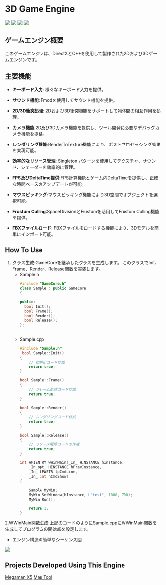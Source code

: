# 3D Game Engine

<img src ="https://img.shields.io/badge/Windows-0078D6?style=for-the-badge&logo=windows&logoColor=white"> <img src ="https://img.shields.io/badge/Direct_X-006600?style=for-the-badge&logo=directx&logoColor=black"> <img src ="https://img.shields.io/badge/c++-%2300599C.svg?style=for-the-badge&logo=c%2B%2B&logoColor=white"> <img src="https://img.shields.io/badge/fmod-000000?style=for-the-badge&logo=fmod&logoColor=white">

## ゲームエンジン概要

このゲームエンジンは、DirectXとC++を使用して製作された2Dおよび3Dゲームエンジンです。

## 主要機能

- **キーボード入力**: 様々なキーボード入力を提供。

- **サウンド機能**: Fmodを使用してサウンド機能を提供。

- **2D/3D衝突処理**: 2Dおよび3D衝突機能をサポートして物体間の相互作用を処理。

- **カメラ機能**:2D及び3Dカメラ機能を提供し、ツール開発に必要なデバッグカメラ機能を提供。

- **レンダリング機能**:RenderToTexture機能により、ポストプロセッシング効果を実現可能。

- **効率的なリソース管理**: Singleton パターンを使用してテクスチャ、サウンド、シェーダーを効率的に管理。

- **FPS及びDeltaTime提供**:FPS計算機能とゲーム内DeltaTimeを提供し、正確な時間ベースのアップデートが可能。

- **マウスピッキング**:マウスピッキング機能により3D空間でオブジェクトを選択可能。

- **Frustum Culling**:SpaceDivisionとFrustumを活用してFrustum Culling機能を提供。

- **FBXファイルロード**: FBXファイルをロードする機能により、3Dモデルを簡単にインポート可能。

## How To Use

1. クラス生成:GameCoreを継承したクラスを生成します。 このクラスでInit、Frame、Render、Release関数を実装します。
	* Sample.h
	  ```cpp
	  #include "GameCore.h"
	  class Sample : public GameCore
	  {
	
	  public:
		bool Init();
		bool Frame();
		bool Render();
		bool Release();
	  };
  
	* Sample.cpp
   		```cpp
     	#include "Sample.h"
		 bool Sample::Init() 
		{
		    // 初期化コード作成
		    return true;
		}
		
		bool Sample::Frame()
		{
		    // フレーム処理コード作成
		    return true;
		}
		
		bool Sample::Render() 
		{
		    // レンダリングコード作成
		    return true;
		}
		
		bool Sample::Release()
		{
		    // リソース解除コードの作成
		    return true;
		}
		
		int APIENTRY wWinMain(_In_ HINSTANCE hInstance,
		    _In_opt_ HINSTANCE hPrevInstance,
		    _In_ LPWSTR lpCmdLine,
		    _In_ int nCmdShow)
		{
	
		    Sample MyWin;
		    MyWin.SetWindow(hInstance, L"test", 1000, 700);
		    MyWin.Run();
		
		    return 1;
		}

2.WWinMain関数生成:上記のコードのようにSample.cppにWWinMain関数を生成してプログラムの開始点を設定します。

* エンジン構造の簡単なシーケンス図
  
<img src ="https://github.com/user-attachments/assets/4a8e8dbf-0bff-422c-be88-7059ea0b83e7">

## Projects Developed Using This Engine

[Megaman X5](https://github.com/HongSongUi/RockMan) [Map Tool](https://github.com/HongSongUi/MapTool)
